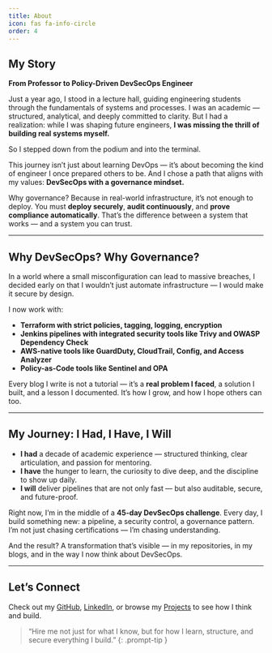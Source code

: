 ```yaml
---
title: About
icon: fas fa-info-circle
order: 4
---
```


## My Story

**From Professor to Policy-Driven DevSecOps Engineer**

Just a year ago, I stood in a lecture hall, guiding engineering students through the fundamentals of systems and processes. I was an academic — structured, analytical, and deeply committed to clarity. But I had a realization: while I was shaping future engineers, **I was missing the thrill of building real systems myself.**

So I stepped down from the podium and into the terminal.

This journey isn’t just about learning DevOps — it’s about becoming the kind of engineer I once prepared others to be. And I chose a path that aligns with my values: **DevSecOps with a governance mindset.**

Why governance? Because in real-world infrastructure, it’s not enough to deploy. You must **deploy securely**, **audit continuously**, and **prove compliance automatically**. That’s the difference between a system that works — and a system you can trust.

---

## Why DevSecOps? Why Governance?

In a world where a small misconfiguration can lead to massive breaches, I decided early on that I wouldn’t just automate infrastructure — I would make it secure by design.

I now work with:
- **Terraform with strict policies, tagging, logging, encryption**
- **Jenkins pipelines with integrated security tools like Trivy and OWASP Dependency Check**
- **AWS-native tools like GuardDuty, CloudTrail, Config, and Access Analyzer**
- **Policy-as-Code tools like Sentinel and OPA**

Every blog I write is not a tutorial — it’s a **real problem I faced**, a solution I built, and a lesson I documented. It’s how I grow, and how I hope others can too.

---

## My Journey: I Had, I Have, I Will

- **I had** a decade of academic experience — structured thinking, clear articulation, and passion for mentoring.
- **I have** the hunger to learn, the curiosity to dive deep, and the discipline to show up daily.
- **I will** deliver pipelines that are not only fast — but also auditable, secure, and future-proof.

Right now, I’m in the middle of a **45-day DevSecOps challenge**. Every day, I build something new: a pipeline, a security control, a governance pattern. I’m not just chasing certifications — I’m chasing understanding.

And the result? A transformation that’s visible — in my repositories, in my blogs, and in the way I now think about DevSecOps.

---

## Let’s Connect  
Check out my [GitHub](https://github.com/gandalops), [LinkedIn](https://www.linkedin.com), or browse my [Projects](/projects) to see how I think and build.

> “Hire me not just for what I know, but for how I learn, structure, and secure everything I build.”
{: .prompt-tip }

